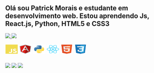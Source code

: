 ## Olá sou Patrick Morais e estudante em desenvolvimento web. Estou aprendendo Js, React.js, Python, HTML5 e CSS3


<a href="https://github.com/patrickmorais/github-readme-stats">
  <img height="180em" src="https://github-readme-stats.vercel.app/api?username=patrickmorais&show_icons=true&theme=tokyonight&include_all_commits=true&count_private=true"/>
</a>

<a href="https://github.com/patrickmorais/github-readme-stats">
  <img height"0" width="550" src="https://github-readme-stats.vercel.app/api/top-langs/?username=patrickmorais&layout=compact&theme=tokyonight&hide_border=false"/>
</a>

<div> 
  <div style="display: inline_block"><br>
  <img align="center" alt="Patrick-Javascript" height="30" width="40" src="https://raw.githubusercontent.com/devicons/devicon/master/icons/javascript/javascript-plain.svg">
  <img align="center" alt="Patrick-Angular" height="30" width="40" src="https://raw.githubusercontent.com/devicons/devicon/master/icons/angularjs/angularjs-original.svg" />
  <img align="center" alt="Patrick-Python" height="30" width="40" src="https://raw.githubusercontent.com/devicons/devicon/master/icons/python/python-original.svg">
  <img align="center" alt="Patrick-React" height="30" width="40" src="https://raw.githubusercontent.com/devicons/devicon/master/icons/react/react-original.svg">
  <img align="center" alt="Patrick-HTML" height="30" width="40" src="https://raw.githubusercontent.com/devicons/devicon/master/icons/html5/html5-original.svg">
  <img align="center" alt="Patrick-CSS" height="30" width="40" src="https://raw.githubusercontent.com/devicons/devicon/master/icons/css3/css3-original.svg">
</div>

##

<div> 
  <a href ="mailto:patrick.morais@live.com"><img src="https://img.shields.io/badge/Outlook-0078D4?style=for-the-badge&logo=microsoft-outlook&logoColor=white" target="_blank"></a>
  <a href="https://instagram.com/patrickmorais" target="_blank"><img src="https://img.shields.io/badge/-Instagram-%23E4405F?style=for-the-badge&logo=instagram&logoColor=white" target="_blank"></a>
  <a href="https://www.linkedin.com/in/patrick-morais-bb51a221/" target="_blank"><img src="https://img.shields.io/badge/-LinkedIn-%230077B5?style=for-the-badge&logo=linkedin&logoColor=white" target="_blank"></a>   
</div>
